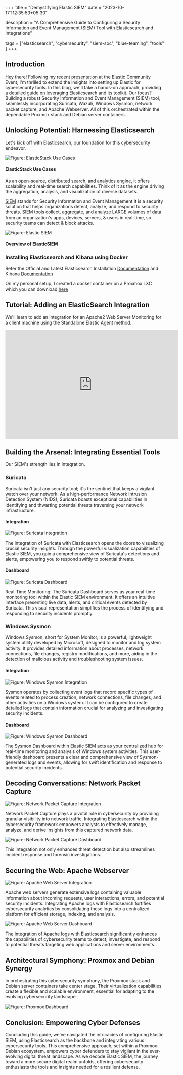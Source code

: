 +++
title = "Demystifying Elastic SIEM"
date = "2023-10-17T12:35:53+05:30"

 description = "A Comprehensive Guide to Configuring a Security Information and Event Management (SIEM) Tool with Elasticsearch and Integrations"

tags = ["elasticsearch", "cybersecurity", "siem-soc", "blue-teaming", "tools" ]
+++

## Introduction

Hey there! Following my recent [presentation](https://auti.dev/talk/elastic-cyber.html) at the Elastic Community Event, I'm thrilled to extend the insights into setting up Elastic for cybersecurity tools. In this blog, we'll take a hands-on approach, providing a detailed guide on leveraging Elasticsearch and its toolkit. Our focus? Building a robust Security Information and Event Management (SIEM) tool, seamlessly incorporating Suricata, Wazuh, Windows Sysmon, network packet capture, and Apache Webserver. All of this orchestrated within the dependable Proxmox stack and Debian server containers.

## Unlocking Potential: Harnessing Elasticsearch

Let's kick off with Elasticsearch, our foundation for this cybersecurity endeavor.

![Figure: ElasticStack Use Cases](https://auti.dev/images/blog/demystifying-elastic-siem/elastic-usecase.png)
#### ElasticStack Use Cases

As an open-source, distributed search, and analytics engine, it offers scalability and real-time search capabilities. Think of it as the engine driving the aggregation, analysis, and visualization of diverse datasets.

[SIEM](https://www.elastic.co/security/siem) stands for Security Information and Event Management  It is a security solution that helps organizations detect, analyze, and respond to security threats. SIEM tools collect, aggregate, and analyze LARGE volumes of data from an organization's apps, devices, servers, & users in real-time, so security teams can detect & block attacks.

![Figure: Elastic SIEM](https://auti.dev/images/blog/demystifying-elastic-siem/elastic-siem.png)
#### Overview of ElasticSIEM


### Installing Elasticsearch and Kibana using Docker

Refer the Official and Latest Elasticsearch Installation [Documentation](https://www.elastic.co/guide/en/elasticsearch/reference/current/docker.html) and Kibana [Documentation](https://www.elastic.co/guide/en/kibana/current/docker.html)

On my personal setup, I created a docker container on a Proxmox LXC which you can download [here](https://drive.google.com/drive/u/0/folders/1M-9qPvdHuzvPfYbTZ8KOtgQ8vltnrFIM)

## Tutorial: Adding an ElasticSearch Integration

We'll learn to add an integration for an Apache2 Web Server Monitoring for a client machine using the Standalone Elastic Agent method.

<iframe style="align: center" src="https://docs.google.com/presentation/d/e/2PACX-1vR_cUt2Yd1uTqRjYLFaPDMHoc0reBWPF_BYg6Ns1_NH2HEszQGHquApPaxWYWGRqYYmgq8OWcKYq2XP/embed?start=false&loop=false" frameborder="0" width="548" height="345" allowfullscreen="true" mozallowfullscreen="true" webkitallowfullscreen="true"></iframe>

## Building the Arsenal: Integrating Essential Tools

Our SIEM's strength lies in integration. 

### Suricata

Suricata isn't just any security tool; it's the sentinel that keeps a vigilant watch over your network. As a high-performance Network Intrusion Detection System (NIDS), Suricata boasts exceptional capabilities in identifying and thwarting potential threats traversing your network infrastructure.

#### Integration

![Figure: Suricata Integration](https://auti.dev/images/blog/demystifying-elastic-siem/suricata-1.png)

The integration of Suricata with Elasticsearch opens the doors to visualizing crucial security insights. Through the powerful visualization capabilities of Elastic SIEM, you gain a comprehensive view of Suricata's detections and alerts, empowering you to respond swiftly to potential threats.

#### Dashboard

![Figure: Suricata Dashboard](https://auti.dev/images/blog/demystifying-elastic-siem/suricata-2.png)

Real-Time Monitoring: The Suricata Dashboard serves as your real-time monitoring tool within the Elastic SIEM environment. It offers an intuitive interface presenting live data, alerts, and critical events detected by Suricata. This visual representation simplifies the process of identifying and responding to security incidents promptly.

### Windows Sysmon 

Windows Sysmon, short for System Monitor, is a powerful, lightweight system utility developed by Microsoft, designed to monitor and log system activity. It provides detailed information about processes, network connections, file changes, registry modifications, and more, aiding in the detection of malicious activity and troubleshooting system issues.

#### Integration

![Figure: Windows Sysmon Integration](https://auti.dev/images/blog/demystifying-elastic-siem/sysmon-1.png)

Sysmon operates by collecting event logs that record specific types of events related to process creation, network connections, file changes, and other activities on a Windows system. It can be configured to create detailed logs that contain information crucial for analyzing and investigating security incidents.

#### Dashboard

![Figure: Windows Sysmon Dashboard](https://auti.dev/images/blog/demystifying-elastic-siem/sysmon-2.png)

The Sysmon Dashboard within Elastic SIEM acts as your centralized hub for real-time monitoring and analysis of Windows system activities. This user-friendly dashboard presents a clear and comprehensive view of Sysmon-generated logs and events, allowing for swift identification and response to potential security incidents.

## Decoding Conversations: Network Packet Capture

![Figure: Network Packet Capture Integration](https://auti.dev/images/blog/demystifying-elastic-siem/npc-1.png)

Network Packet Capture plays a pivotal role in cybersecurity by providing granular visibility into network traffic. Integrating Elasticsearch within the cybersecurity framework empowers analysts to effectively manage, analyze, and derive insights from this captured network data. 

![Figure: Network Packet Capture Dashboard](https://auti.dev/images/blog/demystifying-elastic-siem/npc-2.png)

This integration not only enhances threat detection but also streamlines incident response and forensic investigations.

## Securing the Web: Apache Webserver

![Figure: Apache Web Server Integration](https://auti.dev/images/blog/demystifying-elastic-siem/apacheweb-1.png)

Apache web servers generate extensive logs containing valuable information about incoming requests, user interactions, errors, and potential security incidents. Integrating Apache logs with Elasticsearch fortifies cybersecurity analytics by consolidating these logs into a centralized platform for efficient storage, indexing, and analysis.

![Figure: Apache Web Server Dashboard](https://auti.dev/images/blog/demystifying-elastic-siem/apacheweb-2.png)

The integration of Apache logs with Elasticsearch significantly enhances the capabilities of cybersecurity teams to detect, investigate, and respond to potential threats targeting web applications and server environments.

## Architectural Symphony: Proxmox and Debian Synergy

In orchestrating this cybersecurity symphony, the Proxmox stack and Debian server containers take center stage. Their virtualization capabilities create a flexible and scalable environment, essential for adapting to the evolving cybersecurity landscape.

![Figure: Proxmox Dashboard](https://auti.dev/images/blog/demystifying-elastic-siem/pxmx-1.png)

## Conclusion: Empowering Cyber Defenses

Concluding this guide, we've navigated the intricacies of configuring Elastic SIEM, using Elasticsearch as the backbone and integrating various cybersecurity tools. This comprehensive approach, set within a Proxmox-Debian ecosystem, empowers cyber defenders to stay vigilant in the ever-evolving digital threat landscape. As we decode Elastic SIEM, the journey toward a more secure digital realm unfolds, offering cybersecurity enthusiasts the tools and insights needed for a resilient defense.